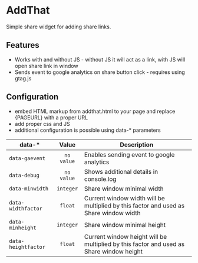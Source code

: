 # AddThat

Simple share widget for adding share links.

## Features
* Works with and without JS - without JS it will act as a link, with JS will open share link in window
* Sends event to google analytics on share button click - requires using gtag.js


## Configuration
* embed HTML markup from addthat.html to your page and replace {PAGEURL} with a proper URL
* add proper css and JS
* additional configuration is possible using data-* parameters

| data-*              | Value         | Description                                                          |
| ------------------- |:-------------:| -------------------------------------------------------------------- |
| ```data-gaevent```          | ```no value```  | Enables sending event to google analytics |
| ```data-debug```          | ```no value```  | Shows additional details in console.log |
| ```data-minwidth```          | ```integer```  | Share window minimal width |
| ```data-widthfactor```          | ```float```  | Current window width will be multiplied by this factor and used as Share window width  |
| ```data-minheight```          | ```integer```  | Share window minimal height |
| ```data-heightfactor```          | ```float```  | Current window height will be multiplied by this factor and used as Share window height |

